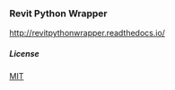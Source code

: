 ### Revit Python Wrapper

http://revitpythonwrapper.readthedocs.io/


##### License
[MIT](https://opensource.org/licenses/MIT)
